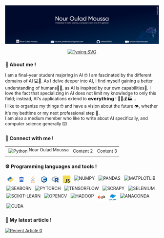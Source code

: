 <link rel="stylesheet" href="https://use.fontawesome.com/releases/v5.14.0/css/all.css" integrity="sha384-HzLeBuhoNPvSl5KYnjx0BT+WB0QEEqLprO+NBkkk5gbc67FTaL7XIGa2w1L0Xbgc" crossorigin="anonymous">

![Banner](https://github.com/NourOM02/NourOM02/blob/main/top.png)

<p align="center">
  <a href="https://git.io/typing-svg"><img src="https://readme-typing-svg.demolab.com/?font=Glory+medium&pause=500&color=808080&center=true&width=435&lines=Artificial+Intelligence+Student;Interested%20in;Data+science;Computer%20vision;AI%20in%20general%20:D" alt="Typing SVG" /></a>
</p>

### 👋 About me  !

I am a final-year student majoring in AI 🤓 I am fascinated by the different domains of AI 💻🧠. As I delve deeper into AI, I find myself gaining a better understanding of humans🧑‍🦱, as AI is inspired by our own capabilities💪. I love the fact that specializing in AI does not limit my knowledge to only this field; instead, AI's applications extend to 𝗲𝘃𝗲𝗿𝘆𝘁𝗵𝗶𝗻𝗴 ! 💊🤖💰🏭...<br />
I like to organize my things 🤓 and have a vision about the future 👁️, whether it's my bedtime or my next professional step 🙂.<br />
I am also a medium member who like to write about AI specifically, and computer science generally ⌨️

### 🔗 Connect with me !

<table><tr>
  <td><img src="https://upload.wikimedia.org/wikipedia/commons/thumb/c/ca/LinkedIn_logo_initials.png/640px-LinkedIn_logo_initials.png" alt="Python" height="25" style="vertical-align:top; margin:4px"><span>Nour Oulad Moussa</span></td>
  <td>Content 2</td>
  <td>Content 3</td>
</tr></table>


### ⚙️ Programming languages and tools !

<p>
<img src="https://raw.githubusercontent.com/github/explore/80688e429a7d4ef2fca1e82350fe8e3517d3494d/topics/python/python.png" alt="Python" height="25" style="vertical-align:top; margin:4px">
<img src="https://raw.githubusercontent.com/github/explore/80688e429a7d4ef2fca1e82350fe8e3517d3494d/topics/sql/sql.png" alt="SQL" height="25" style="vertical-align:top; margin:4px">
<img src="https://raw.githubusercontent.com/github/explore/80688e429a7d4ef2fca1e82350fe8e3517d3494d/topics/java/java.png" alt="JAVA" height="25" style="vertical-align:top; margin:4px">
<img src="https://raw.githubusercontent.com/github/explore/80688e429a7d4ef2fca1e82350fe8e3517d3494d/topics/c/c.png" alt="C" height="25" style="vertical-align:top; margin:4px">
<img src="https://raw.githubusercontent.com/github/explore/80688e429a7d4ef2fca1e82350fe8e3517d3494d/topics/r/r.png" alt="R" height="25" style="vertical-align:top; margin:4px">
<img src="https://raw.githubusercontent.com/github/explore/80688e429a7d4ef2fca1e82350fe8e3517d3494d/topics/javascript/javascript.png" alt="JAVASCRIPT" height="25" style="vertical-align:top; margin:4px">
<img src="https://numpy.org/images/logo.svg" alt="NUMPY" height="25" style="vertical-align:top; margin:4px">
<img src="https://upload.wikimedia.org/wikipedia/commons/thumb/2/22/Pandas_mark.svg/1200px-Pandas_mark.svg.png" alt="PANDAS" height="25" style="vertical-align:top; margin:4px">
<img src="https://upload.wikimedia.org/wikipedia/commons/thumb/0/01/Created_with_Matplotlib-logo.svg/1024px-Created_with_Matplotlib-logo.svg.png" alt="MATPLOTLIB" height="25" style="vertical-align:top; margin:4px">
<img src="https://seeklogo.com/images/S/seaborn-logo-244EB2DEC5-seeklogo.com.png" alt="SEABORN" height="25" style="vertical-align:top; margin:4px">
<img src="https://upload.wikimedia.org/wikipedia/commons/thumb/1/10/PyTorch_logo_icon.svg/1200px-PyTorch_logo_icon.svg.png" alt="PYTORCH" height="25" style="vertical-align:top; margin:4px">
<img src="https://upload.wikimedia.org/wikipedia/commons/thumb/2/2d/Tensorflow_logo.svg/1915px-Tensorflow_logo.svg.png" alt="TENSORFLOW" height="25" style="vertical-align:top; margin:4px">
<img src="https://pbs.twimg.com/profile_images/690207449471582208/LJ_Gsz28_400x400.png" alt="SCRAPY" height="25" style="vertical-align:top; margin:4px">
<img src="https://upload.wikimedia.org/wikipedia/commons/thumb/d/d5/Selenium_Logo.png/1200px-Selenium_Logo.png" alt="SELENIUM" height="25" style="vertical-align:top; margin:4px">
<img src="https://upload.wikimedia.org/wikipedia/commons/thumb/0/05/Scikit_learn_logo_small.svg/390px-Scikit_learn_logo_small.svg.png" alt="SCIKIT-LEARN" height="25" style="vertical-align:top; margin:4px">
<img src="https://raw.githubusercontent.com/wiki/opencv/opencv/logo/OpenCV_logo_no_text.svg?sanitize=true" alt="OPENCV" height="25" style="vertical-align:top; margin:4px">
<img src="https://logowik.com/content/uploads/images/hadoop7135.jpg" alt="HADOOP" height="25" style="vertical-align:top; margin:4px">
<img src="https://raw.githubusercontent.com/github/explore/80688e429a7d4ef2fca1e82350fe8e3517d3494d/topics/git/git.png" alt="GIT" height="25" style="vertical-align:top; margin:4px">
<img src="https://raw.githubusercontent.com/github/explore/80688e429a7d4ef2fca1e82350fe8e3517d3494d/topics/docker/docker.png" alt="DOCKER" height="25" style="vertical-align:top; margin:4px">
<img src="https://prod-backend-company-uploads-transcend-io.s3.amazonaws.com/8d6dc27b-6eef-4afc-8e75-1e1ac922e35f/e8d51866-cab8-4ea9-9ab7-b72dea449a4f" alt="ANACONDA" height="25" style="vertical-align:top; margin:4px">
<img src="https://upload.wikimedia.org/wikipedia/en/b/b9/Nvidia_CUDA_Logo.jpg" alt="CUDA" height="25" style="vertical-align:top; margin:4px">

</p>

### 📄 My latest article !

<a target="_blank" href="https://github-readme-medium-recent-article.vercel.app/medium/@nour.oulad.moussa/0"><img src="https://github-readme-medium-recent-article.vercel.app/medium/@nour.oulad.moussa/0" alt="Recent Article 0"> 
